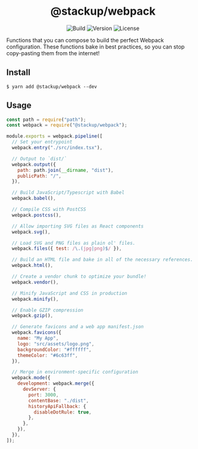 <h1 align="center">@stackup/webpack</h1>

<div align="center">

![Build](https://github.com/rzane/webpack/workflows/Build/badge.svg)
![Version](https://img.shields.io/npm/v/@stackup/webpack)
![License](https://img.shields.io/npm/l/@stackup/webpack)

</div>

Functions that you can compose to build the perfect Webpack configuration. These functions bake in best practices, so you can stop copy-pasting them from the internet!

## Install

    $ yarn add @stackup/webpack --dev

## Usage

```javascript
const path = require("path");
const webpack = require("@stackup/webpack");

module.exports = webpack.pipeline([
  // Set your entrypoint
  webpack.entry("./src/index.tsx"),

  // Output to `dist/`
  webpack.output({
    path: path.join(__dirname, "dist"),
    publicPath: "/",
  }),

  // Build JavaScript/Typescript with Babel
  webpack.babel(),

  // Compile CSS with PostCSS
  webpack.postcss(),

  // Allow importing SVG files as React components
  webpack.svg(),

  // Load SVG and PNG files as plain ol' files.
  webpack.files({ test: /\.(jpg|png)$/ }),

  // Build an HTML file and bake in all of the necessary references.
  webpack.html(),

  // Create a vendor chunk to optimize your bundle!
  webpack.vendor(),

  // Minify JavaScript and CSS in production
  webpack.minify(),

  // Enable GZIP compression
  webpack.gzip(),

  // Generate favicons and a web app manifest.json
  webpack.favicons({
    name: "My App",
    logo: "src/assets/logo.png",
    backgroundColor: "#ffffff",
    themeColor: "#6c63ff",
  }),

  // Merge in environment-specific configuration
  webpack.mode({
    development: webpack.merge({
      devServer: {
        port: 3000,
        contentBase: "./dist",
        historyApiFallback: {
          disableDotRule: true,
        },
      },
    }),
  }),
]);
```
